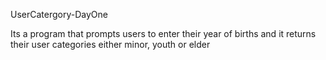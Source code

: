 UserCatergory-DayOne

Its a program that prompts users to enter their year of births and it returns their user categories either minor, youth or elder
